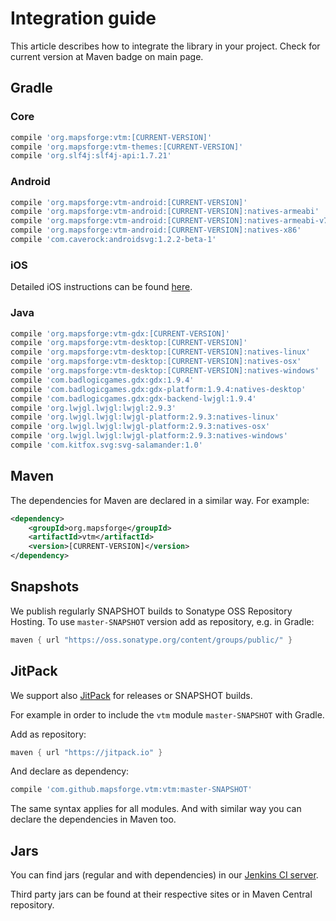 # Integration guide

This article describes how to integrate the library in your project. Check for current version at Maven badge on main page.

## Gradle

### Core
```groovy
compile 'org.mapsforge:vtm:[CURRENT-VERSION]'
compile 'org.mapsforge:vtm-themes:[CURRENT-VERSION]'
compile 'org.slf4j:slf4j-api:1.7.21'
```

### Android
```groovy
compile 'org.mapsforge:vtm-android:[CURRENT-VERSION]'
compile 'org.mapsforge:vtm-android:[CURRENT-VERSION]:natives-armeabi'
compile 'org.mapsforge:vtm-android:[CURRENT-VERSION]:natives-armeabi-v7a'
compile 'org.mapsforge:vtm-android:[CURRENT-VERSION]:natives-x86'
compile 'com.caverock:androidsvg:1.2.2-beta-1'
```

### iOS

Detailed iOS instructions can be found [here](ios.md).

### Java
```groovy
compile 'org.mapsforge:vtm-gdx:[CURRENT-VERSION]'
compile 'org.mapsforge:vtm-desktop:[CURRENT-VERSION]'
compile 'org.mapsforge:vtm-desktop:[CURRENT-VERSION]:natives-linux'
compile 'org.mapsforge:vtm-desktop:[CURRENT-VERSION]:natives-osx'
compile 'org.mapsforge:vtm-desktop:[CURRENT-VERSION]:natives-windows'
compile 'com.badlogicgames.gdx:gdx:1.9.4'
compile 'com.badlogicgames.gdx:gdx-platform:1.9.4:natives-desktop'
compile 'com.badlogicgames.gdx:gdx-backend-lwjgl:1.9.4'
compile 'org.lwjgl.lwjgl:lwjgl:2.9.3'
compile 'org.lwjgl.lwjgl:lwjgl-platform:2.9.3:natives-linux'
compile 'org.lwjgl.lwjgl:lwjgl-platform:2.9.3:natives-osx'
compile 'org.lwjgl.lwjgl:lwjgl-platform:2.9.3:natives-windows'
compile 'com.kitfox.svg:svg-salamander:1.0'
```

## Maven

The dependencies for Maven are declared in a similar way. For example:

```xml
<dependency>
    <groupId>org.mapsforge</groupId>
    <artifactId>vtm</artifactId>
    <version>[CURRENT-VERSION]</version>
</dependency>
```

## Snapshots

We publish regularly SNAPSHOT builds to Sonatype OSS Repository Hosting. To use `master-SNAPSHOT` version add as repository, e.g. in Gradle:
```groovy
maven { url "https://oss.sonatype.org/content/groups/public/" }
```

## JitPack

We support also [JitPack](https://jitpack.io/#mapsforge/vtm) for releases or SNAPSHOT builds.

For example in order to include the `vtm` module `master-SNAPSHOT` with Gradle.

Add as repository:
```groovy
maven { url "https://jitpack.io" }
```

And declare as dependency:
```groovy
compile 'com.github.mapsforge.vtm:vtm:master-SNAPSHOT'
```

The same syntax applies for all modules. And with similar way you can declare the dependencies in Maven too.

## Jars

You can find jars (regular and with dependencies) in our [Jenkins CI server](http://ci.mapsforge.org/).

Third party jars can be found at their respective sites or in Maven Central repository.
